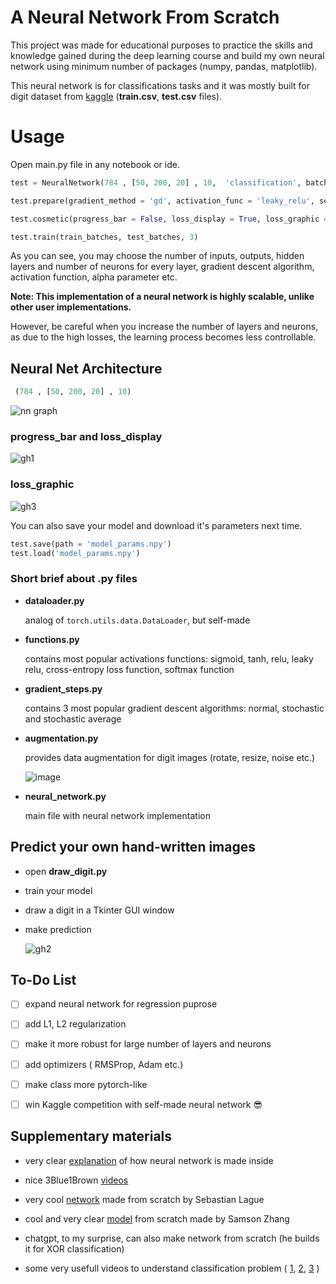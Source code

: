 
# A Neural Network From Scratch
This project was made for educational purposes to practice the skills and knowledge gained during the deep learning course and build my own neural network using minimum number of packages (numpy, pandas, matplotlib).

This neural network is for classifications tasks and it was mostly built for digit dataset from [kaggle](https://www.kaggle.com/competitions/digit-recognizer/overview) (**train.csv**, **test.csv** files).

# Usage
Open main.py file in any notebook or ide. 

``` python
test = NeuralNetwork(784 , [50, 200, 20] , 10,  'classification', batches = True)

test.prepare(gradient_method = 'gd', activation_func = 'leaky_relu', seed = None, alpha = 0.01, loss_function = 'cross_entropy_loss', val_metric = 'accuracy',  optimizer = 'accelerated_momentum', momentum = 0.9)

test.cosmetic(progress_bar = False, loss_display = True, loss_graphic = False,  iterations = 100)

test.train(train_batches, test_batches, 3)
```

As you can see, you may choose the number of inputs, outputs, hidden layers and number of neurons for every layer, gradient descent algorithm, activation function, alpha parameter etc.

**Note: This implementation of a neural network is highly scalable, unlike other user implementations.**

However, be careful when you increase the number of layers and neurons, as due to the high losses, the learning process becomes less controllable.

## Neural Net Architecture
```python
 (784 , [50, 200, 20] , 10)
 ```
 ![nn graph](https://github.com/TimaGitHub/NeuralNetwork-from-Scratch/assets/70072941/1b1e2350-11f0-4103-b2a6-95a6348320f9)

 ### progress_bar and loss_display
 ![gh1](https://github.com/TimaGitHub/NeuralNetwork-from-Scratch/assets/70072941/d4484b22-655b-437a-a53f-897ebad3b8f2)

 ### loss_graphic
 ![gh3](https://github.com/TimaGitHub/NeuralNetwork-from-Scratch/assets/70072941/14317df1-68cf-4086-b107-e79e9dbbf55e)

 You can also save your model and download it's parameters next time.
 ```python
 test.save(path = 'model_params.npy')
test.load('model_params.npy')
 ```

 ### Short brief about .py files
 - **dataloader.py**
 
    analog of ```torch.utils.data.DataLoader```, but self-made

- **functions.py**
 
   contains most popular activations functions: sigmoid, tanh, relu, leaky relu, cross-entropy loss function, softmax function

- **gradient_steps.py**

    contains 3 most popular gradient descent algorithms: normal, stochastic and stochastic average

- **augmentation.py**

    provides data augmentation for digit images (rotate, resize, noise etc.)

    ![image](https://i.stack.imgur.com/EaKBb.png)

- **neural_network.py**

    main file with neural network implementation


## Predict your own hand-written images

- open **draw_digit.py**
- train your model
- draw a digit in a Tkinter GUI window
- make prediction
  
  ![gh2](https://github.com/TimaGitHub/NeuralNetwork-from-Scratch/assets/70072941/606d6c19-da9c-41bf-9647-3eea56f27295)



## To-Do List
- [ ] expand neural network for regression puprose
- [ ] add L1, L2 regularization
- [ ] make it more robust for large number of layers and neurons
- [ ] add optimizers ( RMSProp, Adam etc.)
- [ ] make class more pytorch-like
- [ ] win Kaggle competition with self-made neural network :sunglasses:


## Supplementary materials

- very clear [explanation](https://colab.research.google.com/drive/1I-yxouAvKTOifFVfuaDYIS2x8LNiMQN4?usp=sharing#scrollTo=OQ7yPMeZjd9K) of how neural network is made inside
- nice 3Blue1Brown [videos](https://youtube.com/playlist?list=PLZHQObOWTQDNU6R1_67000Dx_ZCJB-3pi&si=vZ3tJjTqXa9iSfBE)
- very cool [network](https://www.youtube.com/watch?v=hfMk-kjRv4c&t=2708s&pp=ygUYbmV1cmFsIG5ldHdvcmsgc2VsZiBtYWRl) made from scratch by Sebastian Lague

- cool and very clear [model](https://youtu.be/w8yWXqWQYmU?si=p1C-AUBRy7XWIQoM) from scratch made by Samson Zhang

- chatgpt, to my surprise, can also make network from scratch (he builds it for XOR classification)
- some very usefull videos to understand classification problem ( [1](https://youtu.be/hkj3OoSWQGo?si=M0RA1rXhU4f0Ae8p), [2](https://youtu.be/ftddLO6KvSo?si=gwSjI3bCOl3KNH_z), [3](https://youtu.be/U3PPDmc15Bc?si=cXjbROcGL6VCApij) )
